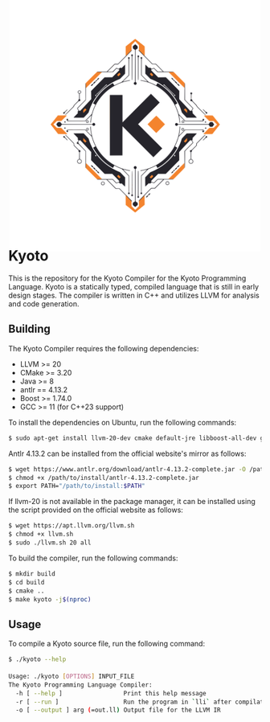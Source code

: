 <div align="center"><img width="500" style="margin-top: -50px; margin-bottom: -50px;" src="kyoto.svg" alt="Kyoto Logo"></div>

# Kyoto

This is the repository for the Kyoto Compiler for the Kyoto Programming Language. Kyoto is a statically typed, compiled language that is still in early design stages. The compiler is written in C++ and utilizes LLVM for analysis and code generation.

## Building

The Kyoto Compiler requires the following dependencies:

- LLVM >= 20
- CMake >= 3.20
- Java >= 8
- antlr == 4.13.2
- Boost >= 1.74.0
- GCC >= 11 (for C++23 support)

To install the dependencies on Ubuntu, run the following commands:

```bash
$ sudo apt-get install llvm-20-dev cmake default-jre libboost-all-dev gcc-11 g++-11 libfmt-dev libzstd-dev
```

Antlr 4.13.2 can be installed from the official website's mirror as follows:

```bash
$ wget https://www.antlr.org/download/antlr-4.13.2-complete.jar -O /path/to/install
$ chmod +x /path/to/install/antlr-4.13.2-complete.jar
$ export PATH="/path/to/install:$PATH"
```

If llvm-20 is not available in the package manager, it can be installed using the script provided on the official website as follows:

```bash
$ wget https://apt.llvm.org/llvm.sh
$ chmod +x llvm.sh
$ sudo ./llvm.sh 20 all
```

To build the compiler, run the following commands:

```bash
$ mkdir build
$ cd build
$ cmake ..
$ make kyoto -j$(nproc)
```

## Usage

To compile a Kyoto source file, run the following command:

```bash
$ ./kyoto --help

Usage: ./kyoto [OPTIONS] INPUT_FILE
The Kyoto Programming Language Compiler:
  -h [ --help ]                 Print this help message
  -r [ --run ]                  Run the program in `lli` after compilation
  -o [ --output ] arg (=out.ll) Output file for the LLVM IR
```
